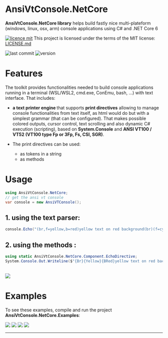 # AnsiVtConsole.NetCore
<b>AnsiVtConsole.NetCore library</b> helps build fastly nice multi-plateform (windows, linux, osx, arm) console applications using C# and .NET Core 6

[![licence mit](https://img.shields.io/badge/licence-MIT-blue.svg)](license.md) This project is licensed under the terms of the MIT license: [LICENSE.md](LICENSE.md)  

![last commit](https://img.shields.io/github/last-commit/franck-gaspoz/AnsiVtConsole.NetCore?style=plastic)
![version](https://img.shields.io/github/v/tag/franck-gaspoz/AnsiVtConsole.NetCore?style=plastic)

# Features

The toolkit provides functionalities needed to build console applications running in a terminal (WSL/WSL2, cmd.exe, ConEmu, bash, ...) with text interface. That includes:
- <b>a text printer engine </b>that supports <b>print directives</b> allowing to manage console functionalities from text itself, as html would do but with a simplest grammar (that can be configured). That makes possible colored outputs, cursor control, text scrolling and also dynamic C# execution (scripting), based on <b>System.Console</b> and <b> ANSI VT100 / VT52 (VT100 type Fp or 3Fp, Fs, CSI, SGR)</b>. 
- The print directives can be used:

    - as tokens in a string
    - as methods

# Usage

``` csharp
using AnsiVtConsole.NetCore;
// get the ansi vt console
var console = new AnsiVTConsole();
```

## 1. using the text parser:
``` csharp
console.Echo("(br,f=yellow,b=red)yellow text on red background(br)(f=cyan)current time is: (exec=System.DateTime.Now,br)");
```

## 2. using the methods :

``` csharp
using static AnsiVtConsole.NetCore.Component.EchoDirective;
System.Console.Out.Writeline($"{Br}{Yellow}{BRed}yellow text on red background{Br}{Cyan}current time is: {System.DateTime.Now}{Br}");
```

<br>

<image src="Doc/Images/2020-06-13 06_18_08-Window.png"/>     

# Examples

To see these examples, compile and run the project **AnsiVtConsole.NetCore.Examples**:

<image src="Doc/Images/example 1.png"/>    
<image src="Doc/Images/example 2.png"/>    
<image src="Doc/Images/example 3.png"/>    
<image src="Doc/Images/example 4.png"/>    

<hr>
